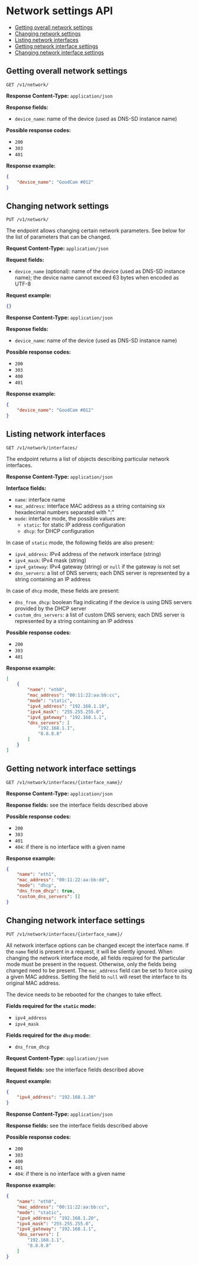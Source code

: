# Network settings API

* [Getting overall network settings](#getting-overall-network-settings)
* [Changing network settings](#changing-network-settings)
* [Listing network interfaces](#listing-network-interfaces)
* [Getting network interface settings](#getting-network-interface-settings)
* [Changing network interface settings](#changing-network-interface-settings)

## Getting overall network settings

```text
GET /v1/network/
```

**Response Content-Type:** `application/json`

**Response fields:**
* `device_name`: name of the device (used as DNS-SD instance name)

**Possible response codes:**
* `200`
* `303`
* `401`

**Response example:**
```json
{
    "device_name": "GoodCam #012"
}
```

## Changing network settings

```text
PUT /v1/network/
```

The endpoint allows changing certain network parameters. See below for the list
of parameters that can be changed.

**Request Content-Type:** `application/json`

**Request fields:**
* `device_name` (optional): name of the device (used as DNS-SD instance name);
  the device name cannot exceed 63 bytes when encoded as UTF-8

**Request example:**
```json
{}
```

**Response Content-Type:** `application/json`

**Response fields:**
* `device_name`: name of the device (used as DNS-SD instance name)

**Possible response codes:**
* `200`
* `303`
* `400`
* `401`

**Response example:**
```json
{
    "device_name": "GoodCam #012"
}
```

## Listing network interfaces

```text
GET /v1/network/interfaces/
```

The endpoint returns a list of objects describing particular network
interfaces.

**Response Content-Type:** `application/json`

**Interface fields:**
* `name`: interface name
* `mac_address`: interface MAC address as a string containing six hexadecimal
  numbers separated with ":"
* `mode`: interface mode, the possible values are:
  * `static`: for static IP address configuration
  * `dhcp`: for DHCP configuration

In case of `static` mode, the following fields are also present:
* `ipv4_address`: IPv4 address of the network interface (string)
* `ipv4_mask`: IPv4 mask (string)
* `ipv4_gateway`: IPv4 gateway (string) or `null` if the gateway is not set
* `dns_servers`: a list of DNS servers; each DNS server is represented by a
  string containing an IP address

In case of `dhcp` mode, these fields are present:
* `dns_from_dhcp`: boolean flag indicating if the device is using DNS servers
  provided by the DHCP server
* `custom_dns_servers`: a list of custom DNS servers; each DNS server is
  represented by a string containing an IP address

**Possible response codes:**
* `200`
* `303`
* `401`

**Response example:**
```json
[
    {
        "name": "eth0",
        "mac_address": "00:11:22:aa:bb:cc",
        "mode": "static",
        "ipv4_address": "192.168.1.10",
        "ipv4_mask": "255.255.255.0",
        "ipv4_gateway": "192.168.1.1",
        "dns_servers": [
            "192.168.1.1",
            "8.8.8.8"
        ]
    }
]
```

## Getting network interface settings

```text
GET /v1/network/interfaces/{interface_name}/
```

**Response Content-Type:** `application/json`

**Response fields:** see the interface fields described above

**Possible response codes:**
* `200`
* `303`
* `401`
* `404`: if there is no interface with a given name

**Response example:**
```json
{
    "name": "eth1",
    "mac_address": "00:11:22:aa:bb:dd",
    "mode": "dhcp",
    "dns_from_dhcp": true,
    "custom_dns_servers": []
}
```

## Changing network interface settings

```text
PUT /v1/network/interfaces/{interface_name}/
```

All network interface options can be changed except the interface name. If the
`name` field is present in a request, it will be silently ignored. When
changing the network interface mode, all fields required for the particular
mode must be present in the request. Otherwise, only the fields being changed
need to be present. The `mac_address` field can be set to force using a given
MAC address. Setting the field to `null` will reset the interface to its
original MAC address.

The device needs to be rebooted for the changes to take effect.

**Fields required for the `static` mode:**
* `ipv4_address`
* `ipv4_mask`

**Fields required for the `dhcp` mode:**
* `dns_from_dhcp`

**Request Content-Type:** `application/json`

**Request fields:** see the interface fields described above

**Request example:**
```json
{
    "ipv4_address": "192.168.1.20"
}
```

**Response Content-Type:** `application/json`

**Response fields:** see the interface fields described above

**Possible response codes:**
* `200`
* `303`
* `400`
* `401`
* `404`: if there is no interface with a given name

**Response example:**
```json
{
    "name": "eth0",
    "mac_address": "00:11:22:aa:bb:cc",
    "mode": "static",
    "ipv4_address": "192.168.1.20",
    "ipv4_mask": "255.255.255.0",
    "ipv4_gateway": "192.168.1.1",
    "dns_servers": [
        "192.168.1.1",
        "8.8.8.8"
    ]
}
```
